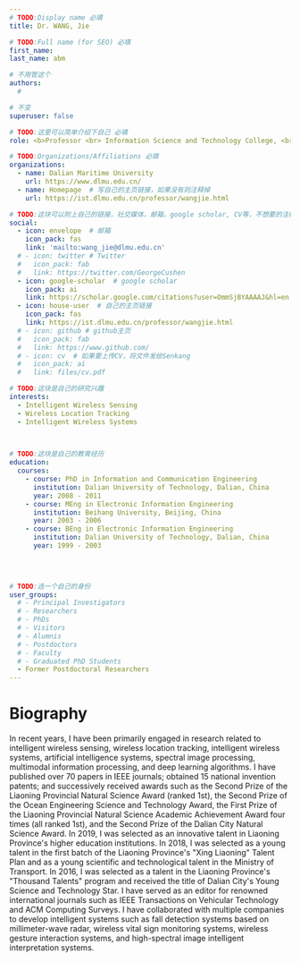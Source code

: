 ```yaml
---
# TODO:Display name 必填
title: Dr. WANG, Jie

# TODO:Full name (for SEO) 必填
first_name:    
last_name: abm

# 不用管这个
authors:
  # 

# 不变
superuser: false

# TODO:这里可以简单介绍下自己 必填
role: <b>Professor <br> Information Science and Technology College, <br> Dalian Maritime University</b>

# TODO:Organizations/Affiliations 必填
organizations:
  - name: Dalian Maritime University
    url: https://www.dlmu.edu.cn/
  - name: Homepage  # 写自己的主页链接，如果没有则注释掉
    url: https://ist.dlmu.edu.cn/professor/wangjie.html

# TODO:这块可以附上自己的链接，社交媒体，邮箱，google scholar, CV等，不想要的注释掉即可
social:
  - icon: envelope  # 邮箱
    icon_pack: fas
    link: 'mailto:wang_jie@dlmu.edu.cn'
  # - icon: twitter # Twitter
  #   icon_pack: fab  
  #   link: https://twitter.com/GeorgeCushen
  - icon: google-scholar  # google scholar
    icon_pack: ai
    link: https://scholar.google.com/citations?user=OmmSjBYAAAAJ&hl=en
  - icon: house-user  # 自己的主页链接
    icon_pack: fas
    link: https://ist.dlmu.edu.cn/professor/wangjie.html
  # - icon: github # github主页
  #   icon_pack: fab   
  #   link: https://www.github.com/
  # - icon: cv  # 如果要上传CV，将文件发给Senkang
  #   icon_pack: ai
  #   link: files/cv.pdf

# TODO:这块是自己的研究兴趣
interests:
  - Intelligent Wireless Sensing
  - Wireless Location Tracking
  - Intelligent Wireless Systems

 

# TODO:这块是自己的教育经历
education:
  courses:
    - course: PhD in Information and Communication Engineering
      institution: Dalian University of Technology, Dalian, China
      year: 2008 - 2011
    - course: MEng in Electronic Information Engineering
      institution: Beihang University, Beijing, China
      year: 2003 - 2006
    - course: BEng in Electronic Information Engineering
      institution: Dalian University of Technology, Dalian, China
      year: 1999 - 2003

      
      

# TODO:选一个自己的身份
user_groups:
  # - Principal Investigators
  # - Researchers
  # - PhDs
  # - Visitors
  # - Alumnis
  # - Postdoctors
  # - Faculty
  # - Graduated PhD Students
  - Former Postdoctoral Researchers
---
```

<!-- TODO:写自己的Biography -->
# Biography
<!-- <p style="text-align:justify">  -->

In recent years, I have been primarily engaged in research related to intelligent wireless sensing, wireless location tracking, intelligent wireless systems, artificial intelligence systems, spectral image processing, multimodal information processing, and deep learning algorithms. I have published over 70 papers in IEEE journals; obtained 15 national invention patents; and successively received awards such as the Second Prize of the Liaoning Provincial Natural Science Award (ranked 1st), the Second Prize of the Ocean Engineering Science and Technology Award, the First Prize of the Liaoning Provincial Natural Science Academic Achievement Award four times (all ranked 1st), and the Second Prize of the Dalian City Natural Science Award. In 2019, I was selected as an innovative talent in Liaoning Province's higher education institutions. In 2018, I was selected as a young talent in the first batch of the Liaoning Province's "Xing Liaoning" Talent Plan and as a young scientific and technological talent in the Ministry of Transport. In 2016, I was selected as a talent in the Liaoning Province's "Thousand Talents" program and received the title of Dalian City's Young Science and Technology Star. I have served as an editor for renowned international journals such as IEEE Transactions on Vehicular Technology and ACM Computing Surveys. I have collaborated with multiple companies to develop intelligent systems such as fall detection systems based on millimeter-wave radar, wireless vital sign monitoring systems, wireless gesture interaction systems, and high-spectral image intelligent interpretation systems.
